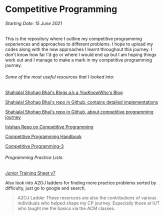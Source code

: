 # Competitive Programming

###### Starting Date: 15 June 2021
This is the repository where I outline my competitive programming experiences and approaches to different problems. I hope to upload my codes along with the new approaches I learnt throughout this journey. I don't know how far I'd go or where I would end up but I am hoping things work out and I manage to make a mark in my competitive programming journey.

###### Some of the most useful resources that I looked into:

[Shahjalal Shohag Bhai's Blogs a.k.a YouKnowWho's Blog](https://codeforces.com/blog/entry/95106?fbclid=IwAR1w3oLbHiY1EDH0ucT1-Qkb2fHWeuKQjVaiklcqpIxCOawrOledX7Sfgwo)

[Shahjalal Shohag Bhai's repo in Github, contains detailed implementations](https://github.com/ShahjalalShohag/code-library)

[Shahjalal Shohag Bhai's repo in Github, about competitive programming journey](https://github.com/ShahjalalShohag/Competitive-Programming-A-Complete-Guideline)

[Inishan Repo on Competitive Programming](https://github.com/lnishan/awesome-competitive-programming)

[Competitive Programming Handbook](https://drive.google.com/file/d/1lWrMyp3bNgAebbpVaeOnHOBhjM1HU_JZ/view?usp=sharing)

[Competitive Programming-3](https://drive.google.com/file/d/17FlWGk0NLfIEY21MN-cS-PNj_fGvjSmm/view?usp=sharing)

###### Programming Practice Lists:

[Junior Training Sheet v7](https://docs.google.com/spreadsheets/d/1iJZWP2nS_OB3kCTjq8L6TrJJ4o-5lhxDOyTaocSYc-k/edit?usp=sharing)

Also look into A2OJ ladders for finding more practice problems sorted by difficulty, just go to google and search,
> A2OJ Ladder
These resoruces are also the contributions of various individuals who helped shape my CP journey. Especially those at IUT who taught me the basics via the ACM classes.

